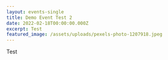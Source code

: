 ```yaml
---
layout: events-single
title: Demo Event Test 2
date: 2022-02-18T00:00:00.000Z
excerpt: Test
featured_image: /assets/uploads/pexels-photo-1207918.jpeg
---
```

Test